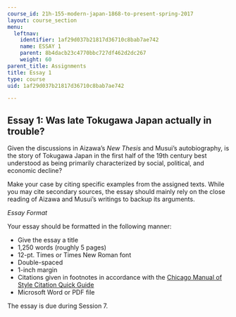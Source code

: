 ```yaml
---
course_id: 21h-155-modern-japan-1868-to-present-spring-2017
layout: course_section
menu:
  leftnav:
    identifier: 1af29d037b21817d36710c8bab7ae742
    name: ESSAY 1
    parent: 8b4dacb23c4770bbc727df462d2dc267
    weight: 60
parent_title: Assignments
title: Essay 1
type: course
uid: 1af29d037b21817d36710c8bab7ae742

---
```


Essay 1: Was late Tokugawa Japan actually in trouble? 
------------------------------------------------------

Given the discussions in Aizawa’s _New Thesis_ and Musui’s autobiography, is the story of Tokugawa Japan in the first half of the 19th century best understood as being primarily characterized by social, political, and economic decline?

Make your case by citing specific examples from the assigned texts. While you may cite secondary sources, the essay should mainly rely on the close reading of Aizawa and Musui’s writings to backup its arguments.

_Essay Format_

Your essay should be formatted in the following manner:

*   Give the essay a title
*   1,250 words (roughly 5 pages)
*   12-pt. Times or Times New Roman font
*   Double-spaced
*   1-inch margin
*   Citations given in footnotes in accordance with the [Chicago Manual of Style Citation Quick Guide](http://www.chicagomanualofstyle.org/tools_citationguide.html)
*   Microsoft Word or PDF file

The essay is due during Session 7.